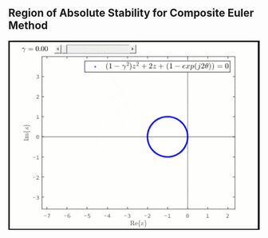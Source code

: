 ## Region of Absolute Stability for Composite Euler Method

<p align="center">
  <img src="CompositeEulerROAS.gif" alt="animated" />
</p>